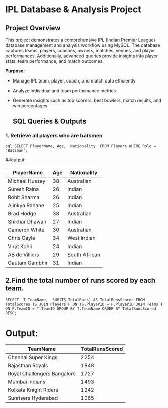 
# IPL Database & Analysis Project

## Project Overview

This project demonstrates a comprehensive IPL (Indian Premier League) database management and analysis workflow using MySQL. The database captures teams, players, coaches, owners, matches, venues, and player performances. Additionally, advanced queries provide insights into player stats, team performance, and match outcomes.

**Purpose:**

- Manage IPL team, player, coach, and match data efficiently
- Analyze individual and team performance metrics
- Generate insights such as top scorers, best bowlers, match results, and win percentages

  ## SQL Queries & Outputs

### 1. Retrieve all players who are batsmen
``sql
SELECT
    PlayerName,
    Age, 
    Nationality 
FROM Players
WHERE Role = 'Batsman';``

##output:

| PlayerName     | Age | Nationality   |
| -------------- | --- | ------------- |
| Michael Hussey | 38  | Australian    |
| Suresh Raina   | 26  | Indian        |
| Rohit Sharma   | 26  | Indian        |
| Ajinkya Rahane | 25  | Indian        |
| Brad Hodge     | 38  | Australian    |
| Shikhar Dhawan | 27  | Indian        |
| Cameron White  | 30  | Australian    |
| Chris Gayle    | 34  | West Indian   |
| Virat Kohli    | 24  | Indian        |
| AB de Villiers | 29  | South African |
| Gautam Gambhir | 31  | Indian        |


## 2.Find the total number of runs scored by each team.
``SELECT 
T.TeamName, 
SUM(TS.TotalRuns) AS TotalRunsScored
FROM TotalScores TS
JOIN Players P ON TS.PlayerID = P.PlayerID
JOIN Teams T ON P.TeamID = T.TeamID
GROUP BY T.TeamName
ORDER BY TotalRunsScored DESC;``

# Output:
| TeamName                    | TotalRunsScored |
| --------------------------- | --------------- |
| Chennai Super Kings         | 2254            |
| Rajasthan Royals            | 1848            |
| Royal Challengers Bangalore | 1727            |
| Mumbai Indians              | 1493            |
| Kolkata Knight Riders       | 1242            |
| Sunrisers Hyderabad         | 1065            |


